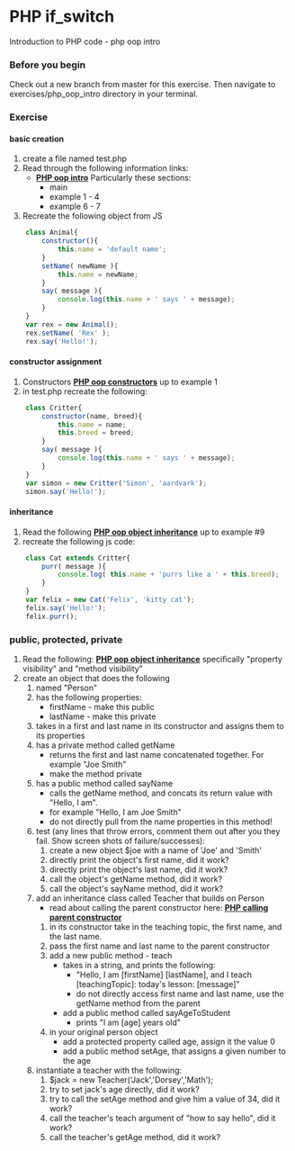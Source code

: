 # PHP if_switch

Introduction to PHP code - php oop intro

### Before you begin

Check out a new branch from master for this exercise.  Then navigate to exercises/php_oop_intro directory in your terminal.

### Exercise

#### basic creation
1. create a file named test.php
1. Read through the following information links:
	* [**PHP oop intro**](https://www.php.net/manual/en/language.oop5.basic.php) Particularly these sections: 
        * main
        * example 1 - 4
        * example 6 - 7
1. Recreate the following object from JS
```javascript
    class Animal{
        constructor(){
            this.name = 'default name';
        }
        setName( newName ){
            this.name = newName;
        }
        say( message ){
            console.log(this.name + ' says ' + message);
        }
    }
    var rex = new Animal();
    rex.setName( 'Rex' );
    rex.say('Hello!');
```
#### constructor assignment
1. Constructors [**PHP oop constructors**](https://www.php.net/manual/en/language.oop5.decon.php) up to example 1
1. in test.php recreate the following:
```javascript
    class Critter{
        constructor(name, breed){
            this.name = name;
            this.breed = breed;
        }
        say( message ){
            console.log(this.name + ' says ' + message);
        }
    }
    var simon = new Critter('Simon', 'aardvark');
    simon.say('Hello!');
```

#### inheritance
1. Read the following [**PHP oop object inheritance**](https://www.php.net/manual/en/language.oop5.inheritance.php) up to example #9
1. recreate the following js code: 
```javascript
    class Cat extends Critter{
        purr( message ){
            console.log( this.name + 'purrs like a ' + this.breed);
        }
    }
    var felix = new Cat('Felix', 'kitty cat');
    felix.say('Hello!');
    felix.purr();
```

### public, protected, private
1. Read the following: [**PHP oop object inheritance**](https://www.php.net/manual/en/language.oop5.visibility.php) specifically "property visibility" and "method visibility"
1. create an object that does the following
    1. named "Person"
    1. has the following properties:
        * firstName - make this public
        * lastName - make this private
    1. takes in a first and last name in its constructor and assigns them to its properties
    1. has a private method called getName
        * returns the first and last name concatenated together.  For example "Joe Smith"
        * make the method private
    1. has a public method called sayName
        * calls the getName method, and concats its return value with "Hello, I am".
        * for example "Hello, I am Joe Smith"
        * do not directly pull from the name properties in this method!
    1. test (any lines that throw errors, comment them out after you they fail. Show screen shots of failure/successes):
        1. create a new object $joe with a name of 'Joe' and 'Smith'
        1. directly print the object's first name, did it work?
        1. directly print the object's last name, did it work?
        1. call the object's getName method, did it work?
        1. call the object's sayName method, did it work?
    1. add an inheritance class called Teacher that builds on Person
        * read about calling the parent constructor here: [**PHP calling parent constructor**](https://www.php.net/manual/en/language.oop5.decon.php)
        1. in its constructor take in the teaching topic, the first name, and the last name.
        1. pass the first name and last name to the parent constructor
        1. add a new public method - teach
            * takes in a string, and prints the following:
                * "Hello, I am [firstName] [lastName], and I teach [teachingTopic]: today's lesson: [message]"
                * do not directly access first name and last name, use the getName method from the parent
            * add a public method called sayAgeToStudent
                * prints "I am [age] years old"
        1. in your original person object
            * add a protected property called age, assign it the value 0
            * add a public method setAge, that assigns a given number to the age
    1. instantiate a teacher with the following:
        1. $jack = new Teacher('Jack','Dorsey','Math');
        1. try to set jack's age directly, did it work?
        1. try to call the setAge method and give him a value of 34, did it work?
        1. call the teacher's teach argument of "how to say hello", did it work?
        1. call the teacher's getAge method, did it work?
    





